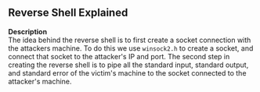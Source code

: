 ## Reverse Shell Explained

**Description**<br />
The idea behind the reverse shell is to first create a socket connection with the attackers machine. To do this we use `winsock2.h` to create a socket, and connect that socket to the attacker's IP and port. The second step in creating the reverse shell is to pipe all the standard input, standard output, and standard error of the victim's machine to the socket connected to the attacker's machine.

